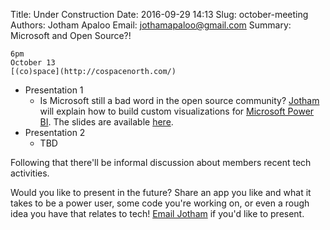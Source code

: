 Title: Under Construction
Date: 2016-09-29 14:13
Slug: october-meeting
Authors: Jotham Apaloo
Email: jothamapaloo@gmail.com
Summary: Microsoft and Open Source?!


```
6pm
October 13
[(co)space](http://cospacenorth.com/)
```

- Presentation 1
    - Is Microsoft still a bad word in the open source community? [Jotham](http://jotham-city.com/) will explain how 
    to build custom visualizations for [Microsoft Power BI](https://powerbi.microsoft.com/en-us/). 
    The slides are available [here](http://jotham-city.com/powerbi).
- Presentation 2
    - TBD
    
Following that there'll be informal discussion about members recent tech activities.

Would you like to present in the future? Share an app you like and what it takes to be a power user, some code you're working on, or even a rough idea you have that relates to tech!
[Email Jotham](mailto:jothamapaloo@gmail.com) if you'd like to present.

